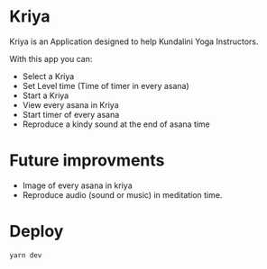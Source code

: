 # Kriya

Kriya is an Application designed to help Kundalini Yoga Instructors.

With this app you can:

* Select a Kriya
* Set Level time (Time of timer in every asana)
* Start a Kriya
* View every asana in Kriya
* Start timer of every asana
* Reproduce a kindy sound at the end of asana time

# Future improvments 

* Image of every asana in kriya
* Reproduce audio (sound or music) in meditation time.

# Deploy

```bash
yarn dev
```
